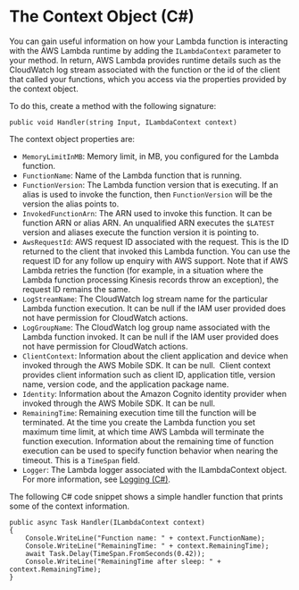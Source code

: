 # The Context Object \(C\#\)<a name="dotnet-context-object"></a>

You can gain useful information on how your Lambda function is interacting with the AWS Lambda runtime by adding the `ILambdaContext` parameter to your method\. In return, AWS Lambda provides runtime details such as the CloudWatch log stream associated with the function or the id of the client that called your functions, which you access via the properties provided by the context object\.

To do this, create a method with the following signature:

```
public void Handler(string Input, ILambdaContext context)
```

The context object properties are:
+ `MemoryLimitInMB`: Memory limit, in MB, you configured for the Lambda function\.
+ `FunctionName`: Name of the Lambda function that is running\.
+ `FunctionVersion`: The Lambda function version that is executing\. If an alias is used to invoke the function, then `FunctionVersion` will be the version the alias points to\.
+ `InvokedFunctionArn`: The ARN used to invoke this function\. It can be function ARN or alias ARN\. An unqualified ARN executes the `$LATEST` version and aliases execute the function version it is pointing to\. 
+  `AwsRequestId`: AWS request ID associated with the request\. This is the ID returned to the client that invoked this Lambda function\. You can use the request ID for any follow up enquiry with AWS support\. Note that if AWS Lambda retries the function \(for example, in a situation where the Lambda function processing Kinesis records throw an exception\), the request ID remains the same\.
+ `LogStreamName`: The CloudWatch log stream name for the particular Lambda function execution\. It can be null if the IAM user provided does not have permission for CloudWatch actions\.
+ `LogGroupName`: The CloudWatch log group name associated with the Lambda function invoked\. It can be null if the IAM user provided does not have permission for CloudWatch actions\.
+ `ClientContext`: Information about the client application and device when invoked through the AWS Mobile SDK\. It can be null\.  Client context provides client information such as client ID, application title, version name, version code, and the application package name\.
+  `Identity`: Information about the Amazon Cognito identity provider when invoked through the AWS Mobile SDK\. It can be null\.
+ `RemainingTime`: Remaining execution time till the function will be terminated\. At the time you create the Lambda function you set maximum time limit, at which time AWS Lambda will terminate the function execution\. Information about the remaining time of function execution can be used to specify function behavior when nearing the timeout\. This is a `TimeSpan` field\.
+ `Logger`: The Lambda logger associated with the ILambdaContext object\. For more information, see [Logging \(C\#\)](dotnet-logging.md)\.

 The following C\# code snippet shows a simple handler function that prints some of the context information\. 

```
public async Task Handler(ILambdaContext context)
{
    Console.WriteLine("Function name: " + context.FunctionName);
    Console.WriteLine("RemainingTime: " + context.RemainingTime);
    await Task.Delay(TimeSpan.FromSeconds(0.42));
    Console.WriteLine("RemainingTime after sleep: " + context.RemainingTime);
}
```